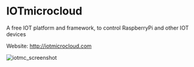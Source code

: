 # IOTmicrocloud
A free IOT platform and framework, to control RaspberryPi and other IOT devices 

Website:
http://iotmicrocloud.com

![iotmc_screenshot](https://user-images.githubusercontent.com/859222/190292505-42126f20-3acd-45c6-bcce-9f885a0eebb6.png)
